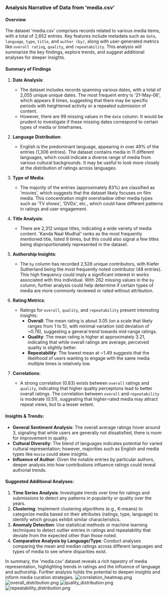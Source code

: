### Analysis Narrative of Data from 'media.csv'

#### Overview
The dataset 'media.csv' comprises records related to various media items, with a total of 2,652 entries. Key features include metadata such as `date`, `language`, `type`, `title`, and `author (by)`, along with user-generated metrics like `overall rating`, `quality`, and `repeatability`. This analysis will summarize the key findings, explore trends, and suggest additional analyses for deeper insights.

#### Summary of Findings

1. **Date Analysis**: 
   - The dataset includes records spanning various dates, with a total of 2,055 unique unique dates. The most frequent entry is '21-May-06', which appears 8 times, suggesting that there may be specific periods with heightened activity or a repeated submission of content.
   - However, there are 99 missing values in the `date` column. It would be prudent to investigate if these missing dates correspond to certain types of media or timeframes.

2. **Language Distribution**: 
   - English is the predominant language, appearing in over 49% of the entries (1,306 entries). The dataset contains media in 11 different languages, which could indicate a diverse range of media from various cultural backgrounds. It may be useful to look more closely at the distribution of ratings across languages.

3. **Type of Media**: 
   - The majority of the entries (approximately 83%) are classified as 'movies', which suggests that the dataset likely focuses on film media. This concentration might overshadow other media types such as 'TV shows', 'DVDs', etc., which could have different patterns in ratings and user engagement.

4. **Title Analysis**:
   - There are 2,312 unique titles, indicating a wide variety of media content. 'Kanda Naal Mudhal' ranks as the most frequently mentioned title, listed 9 times, but this could also signal a few titles being disproportionately represented in the dataset.

5. **Authorship Insights**:
   - The `by` column has recorded 2,528 unique contributors, with Kiefer Sutherland being the most frequently noted contributor (48 entries). This high frequency could imply a significant interest in works associated with this individual. With 262 missing values in the `by` column, further analysis could help determine if certain types of media are more commonly reviewed or rated without attribution.

6. **Rating Metrics**:
   - Ratings for `overall`, `quality`, and `repeatability` present interesting insights:
     - **Overall**: The mean rating is about 3.05 (on a scale that likely ranges from 1 to 5), with minimal variation (std deviation of ~0.76), suggesting a general trend towards mid-range ratings.
     - **Quality**: The mean rating is higher at approximately 3.21, indicating that while overall ratings are average, perceived quality is slightly better.
     - **Repeatability**: The lowest mean at ~1.49 suggests that the likelihood of users wanting to engage with the same media multiple times is relatively low.

7. **Correlations**:
   - A strong correlation (0.83) exists between `overall` ratings and `quality`, indicating that higher quality perceptions lead to better overall ratings. The correlation between `overall` and `repeatability` is moderate (0.51), suggesting that higher-rated media may attract repeat views, but to a lesser extent.

#### Insights & Trends:
- **General Sentiment Analysis**: The overall average ratings hover around 3, signaling that while users are generally not dissatisfied, there is room for improvement in quality.
- **Cultural Diversity**: The blend of languages indicates potential for varied cultural representation; however, majorities such as English and media types like `movie` could skew insights.
- **Influence of Author**: Given the notable entries by particular authors, deeper analysis into how contributions influence ratings could reveal authorial trends.
  
#### Suggested Additional Analyses:
1. **Time Series Analysis**: Investigate trends over time for ratings and submissions to detect any patterns in popularity or quality over the years.
2. **Clustering**: Implement clustering algorithms (e.g., K-means) to categorize media based on their attributes (ratings, type, language) to identify which groups exhibit similar characteristics.
3. **Anomaly Detection**: Use statistical methods or machine learning techniques to detect outlier entries in ratings and repeatability that deviate from the expected other than those noted.
4. **Comparative Analysis by Language/Type**: Conduct analyses comparing the mean and median ratings across different languages and types of media to see where disparities exist.

In summary, the 'media.csv' dataset reveals a rich tapestry of media representation, highlighting trends in ratings and the influence of language and authorship. Further analysis holds the potential to deepen insights and inform media curation strategies.
![correlation_heatmap.png](correlation_heatmap.png)
![overall_distribution.png](overall_distribution.png)
![quality_distribution.png](quality_distribution.png)
![repeatability_distribution.png](repeatability_distribution.png)

